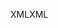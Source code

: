 <span data-ttu-id="06965-101">XML</span><span class="sxs-lookup"><span data-stu-id="06965-101">XML</span></span>